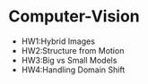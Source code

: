 # Computer-Vision
* HW1:Hybrid Images  
* HW2:Structure from Motion  
* HW3:Big vs Small Models  
* HW4:Handling Domain Shift  
